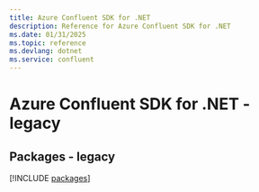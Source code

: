 ```yaml
---
title: Azure Confluent SDK for .NET
description: Reference for Azure Confluent SDK for .NET
ms.date: 01/31/2025
ms.topic: reference
ms.devlang: dotnet
ms.service: confluent
---
```

# Azure Confluent SDK for .NET - legacy
## Packages - legacy
[!INCLUDE [packages](confluent-index.md)]